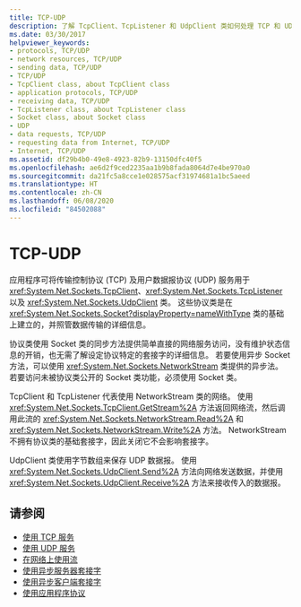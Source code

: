 ```yaml
---
title: TCP-UDP
description: 了解 TcpClient、TcpListener 和 UdpClient 类如何处理 TCP 和 UDP 服务，这些服务负责处理 .NET Framework 中数据传输的细节。
ms.date: 03/30/2017
helpviewer_keywords:
- protocols, TCP/UDP
- network resources, TCP/UDP
- sending data, TCP/UDP
- TCP/UDP
- TcpClient class, about TcpClient class
- application protocols, TCP/UDP
- receiving data, TCP/UDP
- TcpListener class, about TcpListener class
- Socket class, about Socket class
- UDP
- data requests, TCP/UDP
- requesting data from Internet, TCP/UDP
- Internet, TCP/UDP
ms.assetid: df29b4b0-49e8-4923-82b9-13150dfc40f5
ms.openlocfilehash: ae6d2f9ced2235aa1b9b8fada8064d7e4be970a0
ms.sourcegitcommit: da21fc5a8cce1e028575acf31974681a1bc5aeed
ms.translationtype: HT
ms.contentlocale: zh-CN
ms.lasthandoff: 06/08/2020
ms.locfileid: "84502088"
---
```

# <a name="tcp-udp"></a>TCP-UDP
应用程序可将传输控制协议 (TCP) 及用户数据报协议 (UDP) 服务用于 <xref:System.Net.Sockets.TcpClient>、<xref:System.Net.Sockets.TcpListener> 以及 <xref:System.Net.Sockets.UdpClient> 类。 这些协议类是在 <xref:System.Net.Sockets.Socket?displayProperty=nameWithType> 类的基础上建立的，并照管数据传输的详细信息。  
  
 协议类使用 Socket 类的同步方法提供简单直接的网络服务访问，没有维护状态信息的开销，也无需了解设定协议特定的套接字的详细信息。 若要使用异步 Socket 方法，可以使用 <xref:System.Net.Sockets.NetworkStream> 类提供的异步法。 若要访问未被协议类公开的 Socket 类功能，必须使用 Socket 类。   
  
 TcpClient 和 TcpListener 代表使用 NetworkStream 类的网络。   使用 <xref:System.Net.Sockets.TcpClient.GetStream%2A> 方法返回网络流，然后调用此流的 <xref:System.Net.Sockets.NetworkStream.Read%2A> 和 <xref:System.Net.Sockets.NetworkStream.Write%2A> 方法。 NetworkStream 不拥有协议类的基础套接字，因此关闭它不会影响套接字。  
  
 UdpClient 类使用字节数组来保存 UDP 数据报。 使用 <xref:System.Net.Sockets.UdpClient.Send%2A> 方法向网络发送数据，并使用 <xref:System.Net.Sockets.UdpClient.Receive%2A> 方法来接收传入的数据报。  
  
## <a name="see-also"></a>请参阅

- [使用 TCP 服务](using-tcp-services.md)
- [使用 UDP 服务](using-udp-services.md)
- [在网络上使用流](using-streams-on-the-network.md)
- [使用异步服务器套接字](using-an-asynchronous-server-socket.md)
- [使用异步客户端套接字](using-an-asynchronous-client-socket.md)
- [使用应用程序协议](using-application-protocols.md)
